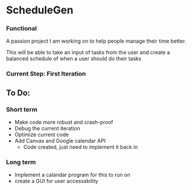 # ScheduleGen
### Functional

A passion project I am working on to help people manage their time better. 

This will be able to take an input of tasks from the user and create a balanced schedule of when a user should do their tasks

### Current Step: First Iteration

## To Do:
### Short term
- Make code more robust and crash-proof
- Debug the current iteration
- Optimize current code
- Add Canvas and Google calendar API
  - Code created, just need to implement it back in
### Long term
- Implement a calandar program for this to run on
- create a GUI for user accessability

